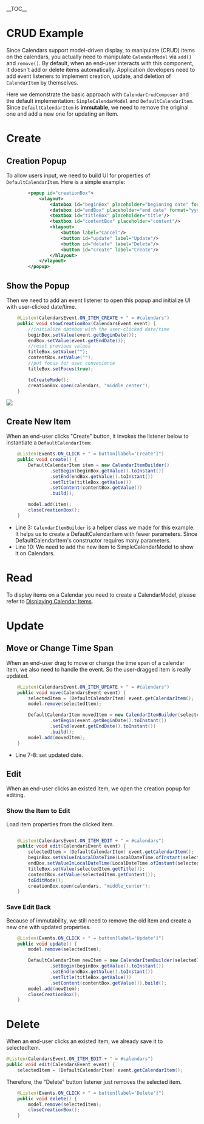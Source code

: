 \_\_TOC\_\_

# CRUD Example

Since Calendars support model-driven display, to manipulate (CRUD) items
on the calendars, you actually need to manipulate `CalendarModel` via
`add()` and `remove()`. By default, when an end-user interacts with this
component, it doesn't add or delete items automatically. Application
developers need to add event listeners to implement creation, update,
and deletion of `CalendarItem` by themselves.

Here we demonstrate the basic approach with `CalendarCrudComposer` and
the default implementation: `SimpleCalendarModel` and
`DefaultCalendarItem`. Since `DefaultCalendarItem` is **immutable**, we
need to remove the original one and add a new one for updating an item.

# Create

## Creation Popup

To allow users input, we need to build UI for properties of
`DefaultCalendarItem`. Here is a simple example:

``` xml
        <popup id="creationBox">
            <vlayout>
                <datebox id="beginBox" placeholder="beginning date" format="yyyy-MM-dd HH:mm" hflex="min"/>
                <datebox id="endBox" placeholder="end date" format="yyyy-MM-dd HH:mm" hflex="min"/>
                <textbox id="titleBox" placeholder="title"/>
                <textbox id="contentBox" placeholder="content"/>
                <hlayout>
                    <button label="Cancel"/>
                    <button id="update" label="Update"/>
                    <button id="delete" label="Delete"/>
                    <button id="create" label="Create"/>
                </hlayout>
            </vlayout>
        </popup>
```

## Show the Popup

Then we need to add an event listener to open this popup and initialize
UI with user-clicked date/time.

``` java
    @Listen(CalendarsEvent.ON_ITEM_CREATE + " = #calendars")
    public void showCreationBox(CalendarsEvent event) {
        //initialize datebox with the user-clicked date/time
        beginBox.setValue(event.getBeginDate());
        endBox.setValue(event.getEndDate());
        //reset previous values
        titleBox.setValue("");
        contentBox.setValue("");
        //put focus for user convenience
        titleBox.setFocus(true);

        toCreateMode();
        creationBox.open(calendars, "middle_center");
    }
```

![](_creationbox-popup.jpg)

## Create New Item

When an end-user clicks "Create" button, it invokes the listener below
to instantiate a `DefaultCalendarItem`:

``` java
    @Listen(Events.ON_CLICK + " = button[label='Create']")
    public void create() {
        DefaultCalendarItem item = new CalendarItemBuilder()
                .setBegin(beginBox.getValue().toInstant())
                .setEnd(endBox.getValue().toInstant())
                .setTitle(titleBox.getValue())
                .setContent(contentBox.getValue())
                .build();

        model.add(item);
        closeCreationBox();
    }
```

- Line 3: `CalendarItemBuilder` is a helper class we made for this
  example. It helps us to create a DefaultCalendarItem with fewer
  parameters. Since DefaultCalendarItem's constructor requires many
  parameters.
- Line 10: We need to add the new item to SimpleCalendarModel to show it
  on Calendars.

# Read

To display items on a Calendar you need to create a CalendarModel,
please refer to [ Displaying Calendar
Items](ZK_Calendar_Essentials/Displaying_Calendar_Items).

# Update

## Move or Change Time Span

When an end-user drag to move or change the time span of a calendar
item, we also need to handle the event. So the user-dragged item is
really updated.

``` java
    @Listen(CalendarsEvent.ON_ITEM_UPDATE + " = #calendars")
    public void move(CalendarsEvent event) {
        selectedItem = (DefaultCalendarItem) event.getCalendarItem();
        model.remove(selectedItem);

        DefaultCalendarItem movedItem = new CalendarItemBuilder(selectedItem)
                .setBegin(event.getBeginDate().toInstant())
                .setEnd(event.getEndDate().toInstant())
                .build();
        model.add(movedItem);
    }
```

- Line 7-8: set updated date.

## Edit

When an end-user clicks an existed item, we open the creation popup for
editing.

### Show the Item to Edit

Load item properties from the clicked item.

``` java

    @Listen(CalendarsEvent.ON_ITEM_EDIT + " = #calendars")
    public void edit(CalendarsEvent event) {
        selectedItem = (DefaultCalendarItem) event.getCalendarItem();
        beginBox.setValueInLocalDateTime(LocalDateTime.ofInstant(selectedItem.getBegin(), calendars.getDefaultTimeZone().toZoneId()));
        endBox.setValueInLocalDateTime(LocalDateTime.ofInstant(selectedItem.getEnd(), calendars.getDefaultTimeZone().toZoneId()));
        titleBox.setValue(selectedItem.getTitle());
        contentBox.setValue(selectedItem.getContent());
        toEditMode();
        creationBox.open(calendars, "middle_center");
    }
```

### Save Edit Back

Because of immutability, we still need to remove the old item and create
a new one with updated properties.

``` java
    @Listen(Events.ON_CLICK + " = button[label='Update']")
    public void update() {
        model.remove(selectedItem);

        DefaultCalendarItem newItem = new CalendarItemBuilder(selectedItem)
                .setBegin(beginBox.getValue().toInstant())
                .setEnd(endBox.getValue().toInstant())
                .setTitle(titleBox.getValue())
                .setContent(contentBox.getValue()).build();
        model.add(newItem);
        closeCreationBox();
    }
```

# Delete

When an end-user clicks an existed item, we already save it to
selectedItem.

``` java
@Listen(CalendarsEvent.ON_ITEM_EDIT + " = #calendars")
public void edit(CalendarsEvent event) {
    selectedItem = (DefaultCalendarItem) event.getCalendarItem();
```

Therefore, the "Delete" button listener just removes the selected item.

``` java
    @Listen(Events.ON_CLICK + " = button[label='Delete']")
    public void delete() {
        model.remove(selectedItem);
        closeCreationBox();
    }
```
